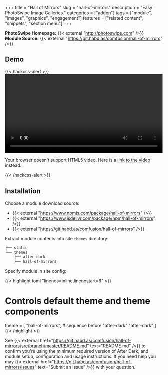 +++
title = "Hall of Mirrors"
slug = "hall-of-mirrors"
description = "Easy PhotoSwipe Image Galleries."
categories = ["addon"]
tags = ["module", "images", "graphics", "engagement"]
features = ["related content", "snippets", "section menu"]
+++

**PhotoSwipe Homepage:** {{< external "http://photoswipe.com" />}}<br>
**Module Source:** {{< external "https://git.habd.as/comfusion/hall-of-mirrors" />}}

## Demo

{{< hackcss-alert >}}
  <video controls preload="auto" width="100%">
    <source src="https://jhabdas.keybase.pub/after-dark-hall-of-mirrors-demo.mp4" type="video/mp4">
    <p>Your browser doesn't support HTML5 video. Here is a <a href="https://jhabdas.keybase.pub/after-dark-hall-of-mirrors-demo.mp4">link to the video</a> instead.</p>
  </video>
{{< /hackcss-alert >}}

## Installation

Choose a module download source:

- {{< external "https://www.npmjs.com/package/hall-of-mirrors" />}}
- {{< external "https://www.jsdelivr.com/package/npm/hall-of-mirrors" />}}
- {{< external "https://git.habd.as/comfusion/hall-of-mirrors" />}}

Extract module contents into site `themes` directory:

```sh
├── static
└── themes
    ├── after-dark
    └── hall-of-mirrors
```

Specify module in site config:

{{< highlight toml "linenos=inline,linenostart=6" >}}
# Controls default theme and theme components
theme = [
  "hall-of-mirrors", # sequence before "after-dark"
  "after-dark"
]
{{< /highlight >}}

See {{< external href="https://git.habd.as/comfusion/hall-of-mirrors/src/branch/master/README.md" text="README.md" />}} to confirm you're using the minimum required version of After Dark; and module setup, configuration and usage instructions. If you need help you may {{< external href="https://git.habd.as/comfusion/hall-of-mirrors/issues" text="Submit an Issue" />}} with your question.
